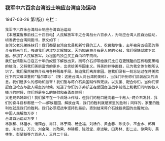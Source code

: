 ### 我军中六百余台湾战士响应台湾自治运动

1947-03-26
第1版()
专栏：

    我军中六百余台湾战士响应台湾自治运动
    【本报冀鲁豫前线二十四日电】人民解放军中之台湾战士六百余人，为响应台湾人民自治运动，顷发表告台湾同胞书，原文如下：
    台湾父老兄弟姊妹们！我们都是台湾台北县和新竹县的工人、农民和学生，去年被穷凶极恶的蒋介石抓来当兵，强迫我们进攻华北解放区，因为知道蒋介石是人民的公敌，我们很快就放下武器，参加了人民解放军，为祖国的独立民主自由和平而战。
    我们台湾刚从日寇五十年的奴役下解放出来，而蒋介石却带给我们比日寇更残酷的压榨和更黑暗的统治，又将我们美丽富饶的家乡，出卖给美帝国主义。蒋美的狞狰面目，已为我全体台胞所认识了。我们虽然被蒋介石用各种残毒手段，胁迫我们离弃家园，但我们没有一刻忘记过在蒋美欺压下的灾难深重的“福尔摩沙”（按：这是台湾人对台湾的美称），当我们听到你们武装起义的消息，我们是多么的感动和振奋！我们誓与蒋介石卖国贼作殊死战，以支援、配合你们。当你们擎起自卫枪支与敌人喋血的时候，知道了你们的子弟却正在爱国自卫战争前线上和我们同时的敌人搏斗的时候，你们将是多么的快慰和奋勇百倍啊！
    父老兄弟姊妹们！我们虽不在一个战场上作战，但我们的枪口是向着一个敌人—蒋介石发射，我们的奋斗目标都是一个——解放祖国、解放台湾，我们的胜利就是家里的胜利；同样的，家里的胜利也就是我们的胜利。我们必须把战争坚持到最后，直到结束蒋介石独裁卖国的血腥统治。
    中国人民解放万岁！
    台湾自治运动万岁！
    林振和、林祖水、谢镯台、常甘、林宁南、杨金福、刘杨白、黄金春、陈沈永、巫金水、邱樽吉、朱自旺、万元、刘金荣、刘政荣、林锦板、陈茂堂、廖远敏、田秀林、彭二志、徐荣彩、吴林生、彭望益等六百余人，三月二十日。
